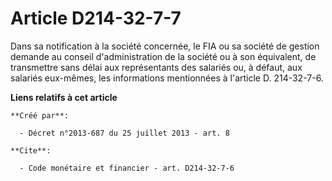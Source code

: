 # Article D214-32-7-7

Dans sa notification à la société concernée, le FIA ou sa société de gestion demande au conseil d'administration de la
société ou à son équivalent, de transmettre sans délai aux représentants des salariés ou, à défaut, aux salariés eux-mêmes,
les informations mentionnées à l'article D. 214-32-7-6.

**Liens relatifs à cet article**

	**Créé par**:

	  - Décret n°2013-687 du 25 juillet 2013 - art. 8

	**Cite**:

	  - Code monétaire et financier - art. D214-32-7-6
